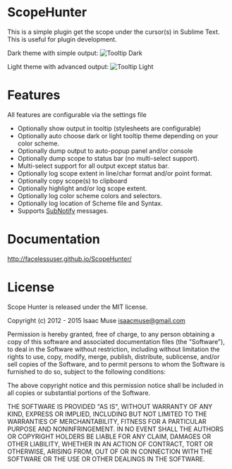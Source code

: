 # ScopeHunter
This is a simple plugin get the scope under the cursor(s) in Sublime Text.  This is useful for plugin development.

Dark theme with simple output:
![Tooltip Dark](https://dl.dropboxusercontent.com/u/342698/ScopeHunter/tooltip-simple-dark.png)

Light theme with advanced output:
![Tooltip Light](https://dl.dropboxusercontent.com/u/342698/ScopeHunter/tooltip-copy.png)

# Features
All features are configurable via the settings file

- Optionally show output in tooltip (stylesheets are configurable)
- Optionally auto choose dark or light tooltip theme depending on your color scheme.
- Optionally dump output to auto-popup panel and/or console
- Optionally dump scope to status bar (no multi-select support).
- Multi-select support for all output except status bar.
- Optionally log scope extent in line/char format and/or point format.
- Optionally copy scope(s) to clipboard
- Optionally highlight and/or log scope extent.
- Optionally log color scheme colors and selectors.
- Optionally log location of Scheme file and Syntax.
- Supports [SubNotify](https://github.com/facelessuser/SubNotify) messages.

# Documentation
http://facelessuser.github.io/ScopeHunter/

# License
Scope Hunter is released under the MIT license.

Copyright (c) 2012 - 2015 Isaac Muse <isaacmuse@gmail.com>

Permission is hereby granted, free of charge, to any person obtaining a copy of this software and associated documentation files (the "Software"), to deal in the Software without restriction, including without limitation the rights to use, copy, modify, merge, publish, distribute, sublicense, and/or sell copies of the Software, and to permit persons to whom the Software is furnished to do so, subject to the following conditions:

The above copyright notice and this permission notice shall be included in all copies or substantial portions of the Software.

THE SOFTWARE IS PROVIDED "AS IS", WITHOUT WARRANTY OF ANY KIND, EXPRESS OR IMPLIED, INCLUDING BUT NOT LIMITED TO THE WARRANTIES OF MERCHANTABILITY, FITNESS FOR A PARTICULAR PURPOSE AND NONINFRINGEMENT. IN NO EVENT SHALL THE AUTHORS OR COPYRIGHT HOLDERS BE LIABLE FOR ANY CLAIM, DAMAGES OR OTHER LIABILITY, WHETHER IN AN ACTION OF CONTRACT, TORT OR OTHERWISE, ARISING FROM, OUT OF OR IN CONNECTION WITH THE SOFTWARE OR THE USE OR OTHER DEALINGS IN THE SOFTWARE.
